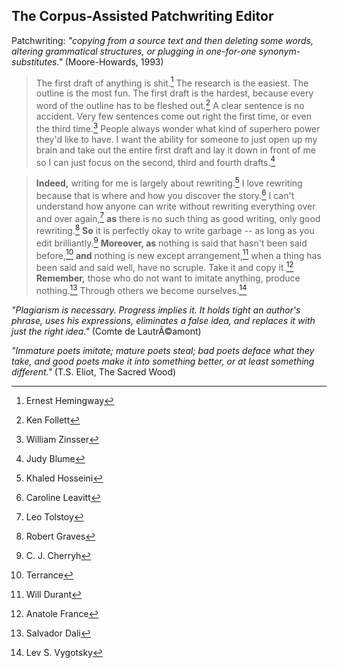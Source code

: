 ## The Corpus-Assisted Patchwriting Editor ##

Patchwriting: _"copying from a source text and then deleting some words, altering grammatical structures, or plugging in one-for-one synonym-substitutes."_ (Moore-Howards, 1993)



> The first draft of anything is shit.[^1] The research is the  easiest. The outline is the most fun. The first draft is the  hardest, because every word of the outline has to be fleshed  out.[^KF] A clear sentence is no accident. Very few sentences come out right the first time, or even the third time.[^WZ] People always wonder what kind of superhero power they'd like to have. I want the ability for someone to just open up my brain and take out the entire first draft and lay it down in front of me so I can just focus on the second, third and fourth drafts.[^JB] 

> __Indeed,__ writing for me is largely about rewriting.[^KH] 
I love rewriting because that is where and how you discover the story.[^CL] I can't understand how anyone can write without rewriting everything over and over again,[^LT] __as__ there is no such thing as good writing, only good rewriting.[^RG] __So__ it is perfectly okay to write garbage -- as long as you edit brilliantly.[^CJC] __Moreover, as__ nothing is said that hasn't been said before,[^T] __and__ nothing is new except arrangement,[^WD] when a thing has been said and said well, have no scruple. Take it and copy it.[^AF] __Remember,__ those who do not want to imitate anything, produce nothing.[^SD] Through others we become ourselves.[^LV]


_"Plagiarism is necessary. Progress implies it. It holds tight an author's phrase, uses his expressions, eliminates a false idea, and replaces it with just the right idea."_ (Comte de LautrÃ©amont)

_"Immature poets imitate; mature poets steal; bad poets deface what they take, and good poets make it into something better, or at least something different."_ (T.S. Eliot, The Sacred Wood)

[^T]: Terrance 

[^WD]: Will Durant

[^LV]: Lev S. Vygotsky

[^SD]: Salvador Dali

[^AF]: Anatole France

[^1]: Ernest Hemingway

[^JB]: Judy Blume

[^WS]: Will Shetterly

[^MA]: Margaret Atwood

[^AL]: Anne Lamott

[^CJC]: C. J. Cherryh

[^KH]: Khaled Hosseini

[^LT]: Leo Tolstoy

[^RG]: Robert Graves

[^CL]: Caroline Leavitt

[^KF]: Ken Follett

[^TS]: Ted Solotaroff

[^WZ]: William Zinsser
